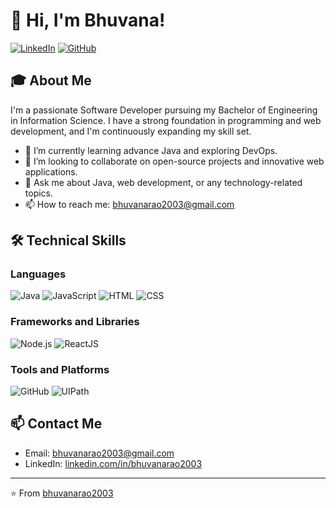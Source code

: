 # 👋 Hi, I'm Bhuvana!

[![LinkedIn](https://img.shields.io/badge/LinkedIn-0077B5?style=for-the-badge&logo=linkedin&logoColor=white)](https://linkedin.com/in/bhuvanarao03)
[![GitHub](https://img.shields.io/badge/GitHub-181717?style=for-the-badge&logo=github&logoColor=white)](https://github.com/bhuvanarao2003)

## 🎓 About Me

I'm a passionate Software Developer pursuing my Bachelor of Engineering in Information Science. I have a strong foundation in programming and web development, and I'm continuously expanding my skill set.

- 🌱 I’m currently learning advance Java and exploring DevOps.
- 👯 I’m looking to collaborate on open-source projects and innovative web applications.
- 💬 Ask me about Java, web development, or any technology-related topics.
- 📫 How to reach me: [bhuvanarao2003@gmail.com](mailto:bhuvanarao2003@gmail.com)

## 🛠 Technical Skills

### Languages
![Java](https://img.shields.io/badge/Java-ED8B00?style=for-the-badge&logo=java&logoColor=white)
![JavaScript](https://img.shields.io/badge/JavaScript-F7DF1E?style=for-the-badge&logo=javascript&logoColor=black)
![HTML](https://img.shields.io/badge/HTML5-E34F26?style=for-the-badge&logo=html5&logoColor=white)
![CSS](https://img.shields.io/badge/CSS3-1572B6?style=for-the-badge&logo=css3&logoColor=white)

### Frameworks and Libraries
![Node.js](https://img.shields.io/badge/Node.js-339933?style=for-the-badge&logo=nodedotjs&logoColor=white)
![ReactJS](https://img.shields.io/badge/ReactJS-E23237?style=for-the-badge&logo=reactjs&logoColor=white)

### Tools and Platforms
![GitHub](https://img.shields.io/badge/GitHub-181717?style=for-the-badge&logo=github&logoColor=white)
![UIPath](https://img.shields.io/badge/UIPath-0C4A70?style=for-the-badge&logo=uipath&logoColor=white)


## 📫 Contact Me

- Email: [bhuvanarao2003@gmail.com](mailto:bhuvanarao2003@gmail.com)
- LinkedIn: [linkedin.com/in/bhuvanarao2003](https://www.linkedin.com/in/bhuvanarao03)

---

⭐️ From [bhuvanarao2003](https://github.com/bhuvanarao2003)
